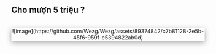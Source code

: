 <h2>Cho mượn 5 triệu ?</h2> <br>
<div style="text-align: center;box-shadow: rgba(0, 0, 0, 0.35) 0px 5px 15px;"> ![image](https://github.com/Wezg/Wezg/assets/89374842/c7b81128-2e5b-45f6-959f-e5394822ab0d) </div>

